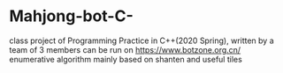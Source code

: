 # Mahjong-bot-C-
class project of Programming Practice in C++(2020 Spring), written by a team of 3 members
can be run on https://www.botzone.org.cn/
enumerative algorithm mainly based on shanten and useful tiles
